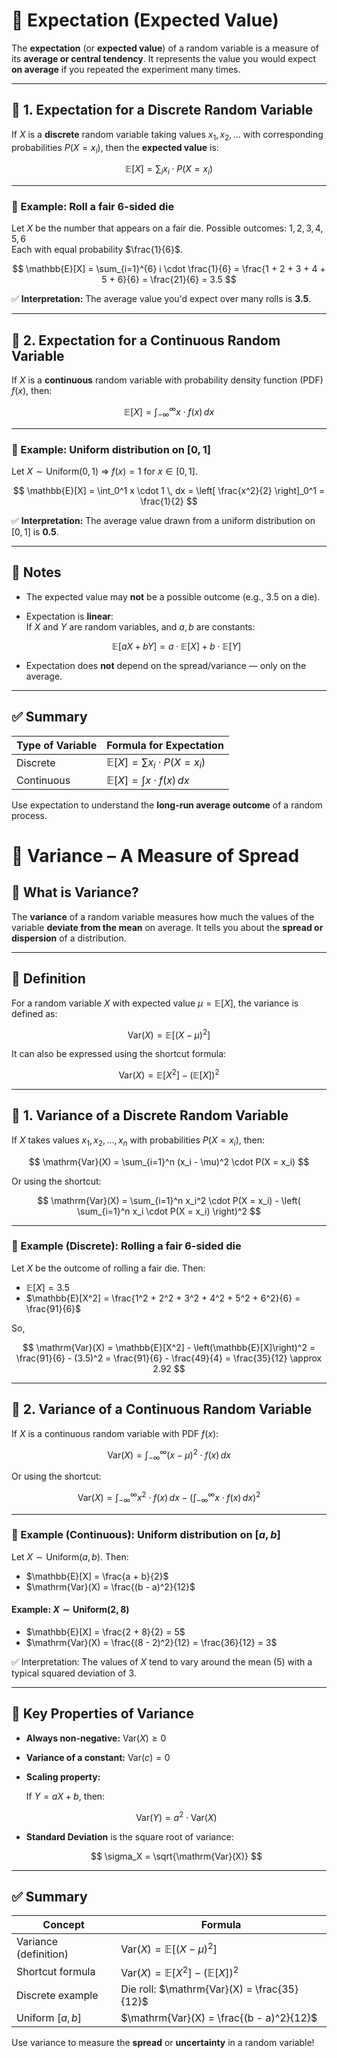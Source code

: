 # 📘 Expectation (Expected Value)

The **expectation** (or **expected value**) of a random variable is a measure of its **average or central tendency**. It represents the value you would expect **on average** if you repeated the experiment many times.

---

## 🔹 1. Expectation for a Discrete Random Variable

If $X$ is a **discrete** random variable taking values $x_1, x_2, \dots$ with corresponding probabilities $P(X = x_i)$, then the **expected value** is:

$$
\mathbb{E}[X] = \sum_{i} x_i \cdot P(X = x_i)
$$

---

### 🎲 Example: Roll a fair 6-sided die

Let $X$ be the number that appears on a fair die. Possible outcomes: $1, 2, 3, 4, 5, 6$  
Each with equal probability $\frac{1}{6}$.

$$
\mathbb{E}[X] = \sum_{i=1}^{6} i \cdot \frac{1}{6} = \frac{1 + 2 + 3 + 4 + 5 + 6}{6} = \frac{21}{6} = 3.5
$$

✅ **Interpretation:** The average value you'd expect over many rolls is **3.5**.

---

## 🔹 2. Expectation for a Continuous Random Variable

If $X$ is a **continuous** random variable with probability density function (PDF) $f(x)$, then:

$$
\mathbb{E}[X] = \int_{-\infty}^{\infty} x \cdot f(x) \, dx
$$

---

### 🌊 Example: Uniform distribution on $[0, 1]$

Let $X \sim \text{Uniform}(0, 1)$ ⇒ $f(x) = 1$ for $x \in [0, 1]$.

$$
\mathbb{E}[X] = \int_0^1 x \cdot 1 \, dx = \left[ \frac{x^2}{2} \right]_0^1 = \frac{1}{2}
$$

✅ **Interpretation:** The average value drawn from a uniform distribution on $[0, 1]$ is **0.5**.

---

## 🧠 Notes

- The expected value may **not** be a possible outcome (e.g., 3.5 on a die).
- Expectation is **linear**:  
  If $X$ and $Y$ are random variables, and $a, b$ are constants:

  $$
  \mathbb{E}[aX + bY] = a \cdot \mathbb{E}[X] + b \cdot \mathbb{E}[Y]
  $$

- Expectation does **not** depend on the spread/variance — only on the average.

---

## ✅ Summary

| Type of Variable   | Formula for Expectation                |
|--------------------|-----------------------------------------|
| Discrete           | $\mathbb{E}[X] = \sum x_i \cdot P(X = x_i)$ |
| Continuous         | $\mathbb{E}[X] = \int x \cdot f(x) \, dx$   |

Use expectation to understand the **long-run average outcome** of a random process.


# 📘 Variance – A Measure of Spread

## 🔹 What is Variance?

The **variance** of a random variable measures how much the values of the variable **deviate from the mean** on average. It tells you about the **spread or dispersion** of a distribution.

---

## 🔸 Definition

For a random variable $X$ with expected value $\mu = \mathbb{E}[X]$, the variance is defined as:

$$
\mathrm{Var}(X) = \mathbb{E}\left[(X - \mu)^2\right]
$$

It can also be expressed using the shortcut formula:

$$
\mathrm{Var}(X) = \mathbb{E}[X^2] - \left(\mathbb{E}[X]\right)^2
$$

---

## 🔹 1. Variance of a Discrete Random Variable

If $X$ takes values $x_1, x_2, \dots, x_n$ with probabilities $P(X = x_i)$, then:

$$
\mathrm{Var}(X) = \sum_{i=1}^n (x_i - \mu)^2 \cdot P(X = x_i)
$$

Or using the shortcut:

$$
\mathrm{Var}(X) = \sum_{i=1}^n x_i^2 \cdot P(X = x_i) - \left( \sum_{i=1}^n x_i \cdot P(X = x_i) \right)^2
$$

---

### 🎲 Example (Discrete): Rolling a fair 6-sided die

Let $X$ be the outcome of rolling a fair die. Then:

- $\mathbb{E}[X] = 3.5$
- $\mathbb{E}[X^2] = \frac{1^2 + 2^2 + 3^2 + 4^2 + 5^2 + 6^2}{6} = \frac{91}{6}$

So,

$$
\mathrm{Var}(X) = \mathbb{E}[X^2] - \left(\mathbb{E}[X]\right)^2 = \frac{91}{6} - (3.5)^2 = \frac{91}{6} - \frac{49}{4} = \frac{35}{12} \approx 2.92
$$

---

## 🔹 2. Variance of a Continuous Random Variable

If $X$ is a continuous random variable with PDF $f(x)$:

$$
\mathrm{Var}(X) = \int_{-\infty}^{\infty} (x - \mu)^2 \cdot f(x) \, dx
$$

Or using the shortcut:

$$
\mathrm{Var}(X) = \int_{-\infty}^{\infty} x^2 \cdot f(x) \, dx - \left( \int_{-\infty}^{\infty} x \cdot f(x) \, dx \right)^2
$$

---

### 🌊 Example (Continuous): Uniform distribution on $[a, b]$

Let $X \sim \text{Uniform}(a, b)$. Then:

- $\mathbb{E}[X] = \frac{a + b}{2}$
- $\mathrm{Var}(X) = \frac{(b - a)^2}{12}$

#### Example: $X \sim \text{Uniform}(2, 8)$

- $\mathbb{E}[X] = \frac{2 + 8}{2} = 5$
- $\mathrm{Var}(X) = \frac{(8 - 2)^2}{12} = \frac{36}{12} = 3$

✅ Interpretation: The values of $X$ tend to vary around the mean (5) with a typical squared deviation of 3.

---

## 🔹 Key Properties of Variance

- **Always non-negative:** $\mathrm{Var}(X) \geq 0$
- **Variance of a constant:** $\mathrm{Var}(c) = 0$
- **Scaling property:**

  If $Y = aX + b$, then:

  $$
  \mathrm{Var}(Y) = a^2 \cdot \mathrm{Var}(X)
  $$

- **Standard Deviation** is the square root of variance:

  $$
  \sigma_X = \sqrt{\mathrm{Var}(X)}
  $$

---

## ✅ Summary

| Concept               | Formula                                      |
|-----------------------|----------------------------------------------|
| Variance (definition) | $\mathrm{Var}(X) = \mathbb{E}[(X - \mu)^2]$  |
| Shortcut formula      | $\mathrm{Var}(X) = \mathbb{E}[X^2] - (\mathbb{E}[X])^2$ |
| Discrete example      | Die roll: $\mathrm{Var}(X) = \frac{35}{12}$  |
| Uniform $[a,b]$       | $\mathrm{Var}(X) = \frac{(b - a)^2}{12}$     |

Use variance to measure the **spread** or **uncertainty** in a random variable!
